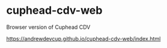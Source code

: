 # cuphead-cdv-web
Browser version of Cuphead CDV

https://andrewdevcup.github.io/cuphead-cdv-web/index.html
